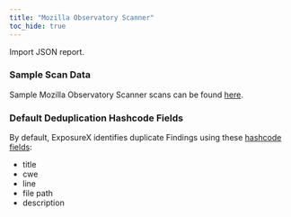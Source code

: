 ```yaml
---
title: "Mozilla Observatory Scanner"
toc_hide: true
---
```

Import JSON report.

### Sample Scan Data
Sample Mozilla Observatory Scanner scans can be found [here](https://github.com/ExposureX/django-ExposureX/tree/master/unittests/scans/mozilla_observatory).

### Default Deduplication Hashcode Fields
By default, ExposureX identifies duplicate Findings using these [hashcode fields](https://docs.exposurex.com/en/working_with_findings/finding_deduplication/about_deduplication/):

- title
- cwe
- line
- file path
- description
